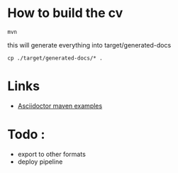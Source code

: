 # How to build the cv
```shell script
mvn 
```
this will generate everything into target/generated-docs

```shell script
cp ./target/generated-docs/* .
```

# Links
* [Asciidoctor maven examples](https://github.com/asciidoctor/asciidoctor-maven-examples)

# Todo : 
 * export to other formats
 * deploy pipeline

